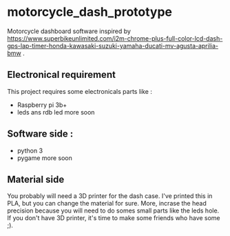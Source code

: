 # motorcycle_dash_prototype
Motorcycle dashboard software inspired by https://www.superbikeunlimited.com/i2m-chrome-plus-full-color-lcd-dash-gps-lap-timer-honda-kawasaki-suzuki-yamaha-ducati-mv-agusta-aprilia-bmw .
## Electronical requirement 
This project requires some electronicals parts like :

* Raspberry pi 3b+
* leds ans rdb led
more soon

## Software side :

* python 3
* pygame
more soon

## Material side
You probably will need a 3D printer for the dash case. I've printed this in PLA, but you can change the material for sure. More, incrase the head precision because you will need to do somes small parts like the leds hole. 
If you don't have 3D printer, it's time to make some friends who have some ;).
